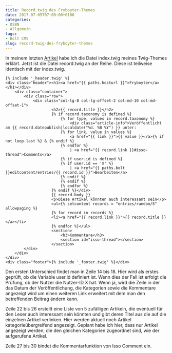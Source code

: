 ```yaml
---
title: Record.twig des Fryboyter-Themes
date: 2017-07-05T07:00:00+0100
categories:
- OSBN
- Allgemein
tags:
- Bolt CMS
slug: record-twig-des-fryboyter-themes
---
```

In meinem letzten [Artikel](https://fryboyter.de/index-twig-des-fryboyter-themes) habe ich die Datei index.twig meines Twig-Themes erklärt. Jetzt ist die Datei record.twig an der Reihe. Diese ist teilweise identisch mit der index.twig.

<pre class="line-numbers" style="white-space:pre-wrap;\">
<code class="language-twig">{% include '_header.twig' %}
&lt;div class=&quot;header&quot;&gt;&lt;h1&gt;&lt;a href=&quot;{{ paths.hosturl }}&quot;&gt;Fryboyter&lt;/a&gt;&lt;/h1&gt;&lt;/div&gt;
    &lt;div class=&quot;container&quot;&gt;
        &lt;div class=&quot;row&quot;&gt; 
            &lt;div class=&quot;col-lg-8 col-lg-offset-2 col-md-10 col-md-offset-1&quot;&gt;
                    &lt;h2&gt;{{ record.title }}&lt;/h2&gt;
                    {% if record.taxonomy is defined %}
                        {% for type, values in record.taxonomy %}
                            &lt;div class=&quot;article-info&quot;&gt;Ver&ouml;ffentlicht am {{ record.datepublish|localdate(&quot;%d. %B %Y&quot;) }} unter:
                        {% for link, value in values %}
                            &lt;a href=&quot;{{ link }}&quot;&gt;{{ value }}&lt;/a&gt;{% if not loop.last %} &amp; {% endif %}
                        {% endfor %}
                            | &lt;a href=&quot;{{ record.link }}#isso-thread&quot;&gt;Comments&lt;/a&gt;
                        {% if user.id is defined %}
                        {% if user.id == 'X' %}
                            | &lt;a href=&quot;{{ paths.bolt }}editcontent/entries/{{ record.id }}&quot;&gt;Bearbeiten&lt;/a&gt;
                        {% endif %}
                        {% endif %} 
                        {% endfor %}
                    {% endif %}&lt;/div&gt;
                    {{ record.body }}                        
                    &lt;p&gt;Diese Artikel k&ouml;nnten auch interessant sein&lt;/p&gt;
                    &lt;ul&gt;{% setcontent records = &quot;entries/random/5&quot; allowpaging %}
                    {% for record in records %}
                    &lt;li&gt;&lt;a href=&quot;{{ record.link }}&quot;&gt;{{ record.title }}&lt;/a&gt;&lt;/li&gt;
                    {% endfor %}&lt;/ul&gt;
                    &lt;section&gt;
                        &lt;h3&gt;Kommentare&lt;/h3&gt;
                        &lt;section id=&quot;isso-thread&quot;&gt;&lt;/section&gt;
                    &lt;/section&gt;
        &lt;/div&gt; 
    &lt;/div&gt;   
&lt;/div&gt;
&lt;div class=&quot;footer&quot;&gt;{% include '_footer.twig' %}&lt;/div&gt;</code>
</pre>

Den ersten Unterschied findet man in Zeile 14 bis 18. Hier wird als erstes geprüft, ob die Variable user.id definiert ist. Wenn dies der Fall ist erfolgt die Prüfung, ob der Nutzer die Nutzer-ID X hat. Wenn ja, wird die Zeile in der das Datum der Veröffentlichung, die Kategorien sowie die Kommentare angezeigt wird um einen weiteren Link erweitert mit dem man den betreffenden Beitrag ändern kann.

Zeile 22 bis 26 erstellt eine Liste von 5 zufälligen Artikeln, die eventuell für den Leser auch interessant sein könnten und gibt deren Titel aus die auf die einzelnen Artikel verlinken. Hier werden aktuell noch Artikel kategorieübergreifend angezeigt. Geplant habe ich hier, dass nur Artikel angezeigt werden, die den gleichen Kategorien zugeordnet sind, wie der aufgerufene Artikel.

Zeile 27 bis 30 bindet die Kommentarfunktion von Isso Comment ein.
